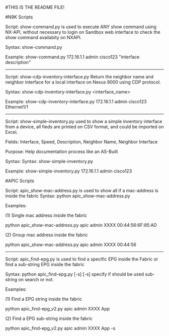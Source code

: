 #THIS IS THE README FILE!

#N9K Scripts

Script: show-command.py is used to execute ANY show command using NX-API, without necessary to login on Sandbox web interface to check the show command availabity on NXAPI.

Syntax: show-command.py <switch-name> <username> <password> <show-command>

Example: show-command.py 172.16.1.1 admin cisco123 "interface description"

-------

Script: show-cdp-inventory-interface.py Return the neighbor name and neighbor interface for a local interface on Nexus 9000 using CDP protocol.

Syntax: show-cdp-inventory-interface.py <switch-name> <username> <password> <interface_name>

Example: show-cdp-inventory-interface.py 172.16.1.1 admin cisco123 Ethernet1/1

-------

Script: show-simple-inventory.py used to show a simple inventory interface from a device, all fieds are printed on CSV format, and could be imported on Excel.

Fields: Interface, Speed, Description, Neighbor Name, Neighbor Interface

Purpose: Help documentation process like an AS-Built

Syntax: Syntax: show-simple-inventory.py <switch-name> <username> <password>

Example: show-simple-inventory.py 172.16.1.1 admin cisco123

#APIC Scripts

Script: apic_show-mac-address.py is used to show all if a mac-address is inside the fabric
Syntax: python apic_show-mac-address.py <hostname> <username> <password> <mac-address>

Examples:

(1) Single mac address inside the fabric

python apic_show-mac-address.py apic admin XXXX 00:44:56:6F:85:AD

(2) Group mac address inside the fabric

python apic_show-mac-address.py apic admin XXXX 00:44:56

-------

Script: apic_find-epg.py is used to find a specific EPG inside the Fabric
or find a sub-string EPG inside the fabric

Syntax: python apic_find-epg.py <hostname> <username> <password> <epg> [-s]
[-s] specify if should be used sub-string on search or not.

Examples:

(1) Find a EPG string inside the fabric

python apic_find-epg_v2.py apic admin XXXX App

(2) Find a EPG sub-string inside the fabric

python apic_find-epg_v2.py apic admin XXXX App -s
